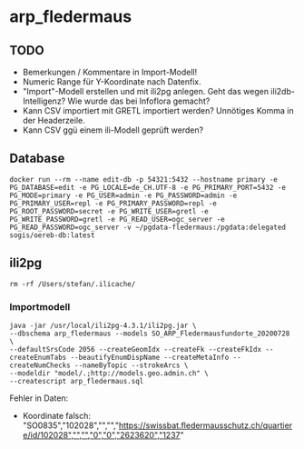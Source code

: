 # arp_fledermaus

## TODO

- Bemerkungen / Kommentare in Import-Modell!
- Numeric Range für Y-Koordinate nach Datenfix.
- "Import"-Modell erstellen und mit ili2pg anlegen. Geht das wegen ili2db-Intelligenz? Wie wurde das bei Infoflora gemacht? 
- Kann CSV importiert mit GRETL importiert werden? Unnötiges Komma in der Headerzeile.
- Kann CSV ggü einem ili-Modell geprüft werden?


## Database
```
docker run --rm --name edit-db -p 54321:5432 --hostname primary -e PG_DATABASE=edit -e PG_LOCALE=de_CH.UTF-8 -e PG_PRIMARY_PORT=5432 -e PG_MODE=primary -e PG_USER=admin -e PG_PASSWORD=admin -e PG_PRIMARY_USER=repl -e PG_PRIMARY_PASSWORD=repl -e PG_ROOT_PASSWORD=secret -e PG_WRITE_USER=gretl -e PG_WRITE_PASSWORD=gretl -e PG_READ_USER=ogc_server -e PG_READ_PASSWORD=ogc_server -v ~/pgdata-fledermaus:/pgdata:delegated sogis/oereb-db:latest
```

## ili2pg

```
rm -rf /Users/stefan/.ilicache/
```

### Importmodell

```
java -jar /usr/local/ili2pg-4.3.1/ili2pg.jar \
--dbschema arp_fledermaus --models SO_ARP_Fledermausfundorte_20200728 \
--defaultSrsCode 2056 --createGeomIdx --createFk --createFkIdx --createEnumTabs --beautifyEnumDispName --createMetaInfo --createNumChecks --nameByTopic --strokeArcs \
--modeldir "model/.;http://models.geo.admin.ch" \
--createscript arp_fledermaus.sql
```

Fehler in Daten:
- Koordinate falsch: "SO0835","102028","","","https://swissbat.fledermausschutz.ch/quartiere/id/102028","","","0","0","2623620","1237"
